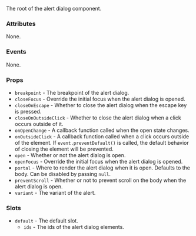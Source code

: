 The root of the alert dialog component.

### Attributes

None.

### Events

None.

### Props

- `breakpoint` - The breakpoint of the alert dialog.
- `closeFocus` - Override the initial focus when the alert dialog is opened.
- `closeOnEscape` - Whether to close the alert dialog when the escape key is pressed.
- `closeOnOutsideClick` - Whether to close the alert dialog when a click occurs outside of it.
- `onOpenChange` - A callback function called when the open state changes.
- `onOutsideClick` - A callback function called when a click occurs outside of the element. If `event.preventDefault()` is called, the default behavior of closing the element will be prevented.
- `open` - Whether or not the alert dialog is open.
- `openFocus` - Override the initial focus when the alert dialog is opened.
- `portal` - Where to render the alert dialog when it is open. Defaults to the body. Can be disabled by passing `null`.
- `preventScroll` - Whether or not to prevent scroll on the body when the alert dialog is open.
- `variant` - The variant of the alert.

### Slots

- `default` - The default slot.
  - `ids` - The ids of the alert dialog elements.

<!-- @include(./example.md) -->
